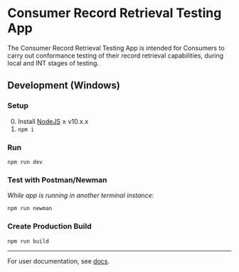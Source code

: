 # Consumer Record Retrieval Testing App

The Consumer Record Retrieval Testing App is intended for Consumers to carry out conformance testing of their record retrieval capabilities, during local and INT stages of testing.

## Development (Windows)

### Setup

0. Install [NodeJS](https://nodejs.org/en/download/) ≥ v10.x.x
1. `npm i`

### Run

`npm run dev`

### Test with Postman/Newman

_While app is running in another terminal instance:_

`npm run newman`

### Create Production Build

`npm run build`

---

For user documentation, see [docs](./src/docs.md).
